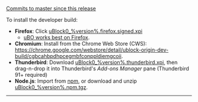 [Commits to master since this release](https://github.com/gorhill/uBlock/compare/%version%...master)

To install the developer build:

- **Firefox**: Click [uBlock0_%version%.firefox.signed.xpi](https://github.com/gorhill/uBlock/releases/download/%version%/uBlock0_%version%.firefox.signed.xpi)
    - [uBO works best on Firefox](https://github.com/gorhill/uBlock/wiki/uBlock-Origin-works-best-on-Firefox).
- **Chromium**: Install from the Chrome Web Store (CWS): <https://chrome.google.com/webstore/detail/ublock-origin-dev-build/cgbcahbpdhpcegmbfconppldiemgcoii>.
- **Thunderbird**: Download [uBlock0_%version%.thunderbird.xpi](https://github.com/gorhill/uBlock/releases/download/%version%/uBlock0_%version%.thunderbird.xpi), then drag-n-drop it into Thunderbird's _Add-ons Manager_ pane (Thunderbird 91+ required)
- **Node.js**: Import from [npm](https://www.npmjs.com/package/@gorhill/ubo-core), or download and unzip [uBlock0_%version%.npm.tgz](https://github.com/gorhill/uBlock/releases/download/%version%/uBlock0_%version%.npm.tgz).

---

